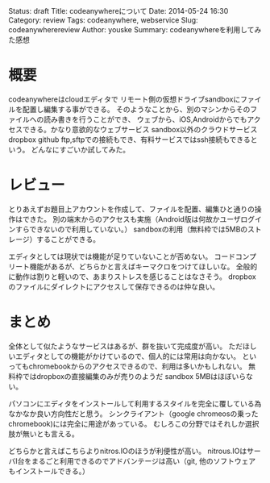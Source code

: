 Status: draft
Title: codeanywhereについて
Date: 2014-05-24 16:30
Category: review
Tags: codeanywhere, webservice
Slug: codeanywherereview
Author: youske
Summary: codeanywhereを利用してみた感想

# 概要
codeanywhereはcloudエディタで
リモート側の仮想ドライブsandboxにファイルを配置し編集する事ができる。
そのようなことから、別のマシンからそのファイルへの読み書きを行うことができ、
ウェブから、iOS,Androidからでもアクセスできる。かなり意欲的なウェブサービス
sandbox以外のクラウドサービス dropbox github
ftp,sftpでの接続もでき、有料サービスではssh接続もできるという。
どんなにすごいか試してみた。

# レビュー
とりあえずお題目上アカウントを作成して、ファイルを配置、編集ひと通りの操作はできた。
別の端末からのアクセスも実施（Android版は何故かユーザログインすらできないので利用していない。）
sandboxの利用（無料枠では5MBのストレージ）することができる。

エディタとしては現状では機能が足りていないことが否めない。
コードコンプリート機能があるが、どちらかと言えばキーマクロをつけてほしいな。
全般的に動作は割りと軽いので、あまりストレスを感じることはなさそう。
dropboxのファイルにダイレクトにアクセスして保存できるのは仲な良い。

# まとめ
全体として似たようなサービスはあるが、群を抜いて完成度が高い。
ただほしいエディタとしての機能がかけているので、個人的には常用は向かない。
といってもchromebookからのアクセスできるので、利用は多いかもしれない。
無料枠ではdropboxの直接編集のみが売りのようだ sandbox 5MBはほぼいらない。

パソコンにエディタをインストールして利用するスタイルを完全に覆している為
なかなか良い方向性だと思う。
シンクライアント（google chromeosの乗ったchromebook)には完全に用途があっている。
むしろこの分野ではそれしか選択肢が無いとも言える。

どちらかと言えばこちらよりnitros.IOのほうが利便性が高い。
nitrous.IOはサーバⅠ台をまるごと利用できるのでアドバンテージは高い（git, 他のソフトウェアもインストールできる。）


